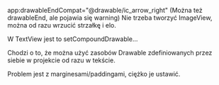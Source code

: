 
app:drawableEndCompat="@drawable/ic_arrow_right" (Można też drawableEnd, ale pojawia się warning)
Nie trzeba tworzyć ImageView, można od razu wrzucić strzałkę i elo. 

W TextView jest to setCompoundDrawable...

Chodzi o to, że można użyć zasobów Drawable zdefiniowanych przez siebie w projekcie od razu w tekście.

Problem jest z marginesami/paddingami, ciężko je ustawić. 